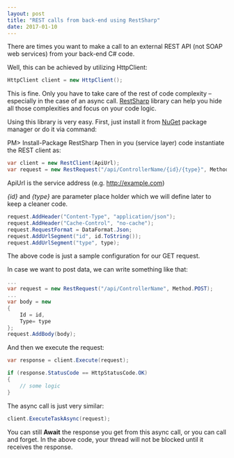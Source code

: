 ```yaml
---
layout: post
title: "REST calls from back-end using RestSharp"
date: 2017-01-10
---
```


There are times you want to make a call to an external REST API (not SOAP web services) from your back-end C# code.

Well, this can be achieved by utilizing HttpClient:

```csharp
HttpClient client = new HttpClient();
```

This is fine. Only you have to take care of the rest of code complexity – especially in the case of an async call. [RestSharp](http://restsharp.org/) library can help you hide all those complexities and focus on your code logic.
<!--more-->
Using this library is very easy. First, just install it from [NuGet](https://www.nuget.org/packages/RestSharp/) package manager or do it via command:

PM> Install-Package RestSharp
Then in you (service layer) code instantiate the REST client as:

```csharp
var client = new RestClient(ApiUrl);
var request = new RestRequest("/api/ControllerName/{id}/{type}", Method.GET);
```

ApiUrl is the service address (e.g. http://example.com)

*{id}* and *{type}* are parameter place holder which we will define later to keep a cleaner code.

```csharp
request.AddHeader("Content-Type", "application/json");
request.AddHeader("Cache-Control", "no-cache");
request.RequestFormat = DataFormat.Json;
request.AddUrlSegment("id", id.ToString());
request.AddUrlSegment("type", type);
```

The above code is just a sample configuration for our GET request.

In case we want to post data, we can write something like that:

```csharp
...
var request = new RestRequest("/api/ControllerName", Method.POST);
...
var body = new
{
    Id = id,
    Type= type
};
request.AddBody(body);
```

And then we execute the request:

```csharp
var response = client.Execute(request);

if (response.StatusCode == HttpStatusCode.OK)
{
    // some logic
}
```

The async call is just very similar:

```csharp
client.ExecuteTaskAsync(request);
```

You can still **Await** the response you get from this async call, or you can call and forget. In the above code, your thread will not be blocked until it receives the response.
